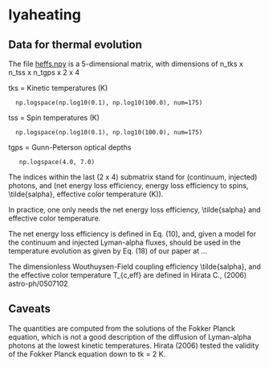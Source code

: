 # lyaheating

## Data for thermal evolution

The file [heffs.npy](https://github.com/ntveem/lyaheating/blob/master/heffs.npy) is a 5-dimensional matrix, with dimensions of
n_tks x n_tss x n_tgps x 2 x 4

tks = Kinetic temperatures (K)

      np.logspace(np.log10(0.1), np.log10(100.0), num=175)

tss = Spin temperatures (K)

      np.logspace(np.log10(0.1), np.log10(100.0), num=175)

tgps = Gunn-Peterson optical depths

       np.logspace(4.0, 7.0)

The indices within the last (2 x 4) submatrix stand for (continuum, injected) photons, and (net energy loss efficiency, energy loss efficiency to spins, \tilde{salpha}, effective color temperature (K)).

In practice, one only needs the net energy loss efficiency, \tilde{salpha} and effective color temperature.

The net energy loss efficiency is defined in Eq. (10), and, given a model for the continuum and injected Lyman-alpha fluxes, should be used in the temperature evolution as given by Eq. (18) of our paper at ...

The dimensionless Wouthuysen-Field coupling efficiency \tilde{salpha}, and the effective color temperature T_{c,eff} are defined in Hirata C., (2006) astro-ph/0507102

## Caveats

The quantities are computed from the solutions of the Fokker Planck equation, which is not a good description of the diffusion of Lyman-alpha photons at the lowest kinetic temperatures. Hirata (2006) tested the validity of the Fokker Planck equation down to tk = 2 K.
